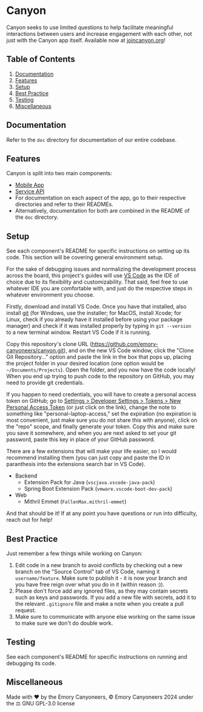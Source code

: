 # Canyon

Canyon seeks to use limited questions to help facilitate meaningful interactions between users and increase engagement with each other, not just with the Canyon app itself. Available now at [joincanyon.org](http://joincanyon.org)!

## Table of Contents

1. [Documentation](#documentation)
2. [Features](#features)
3. [Setup](#setup)
4. [Best Practice](#best-practice)
5. [Testing](#testing)
6. [Miscellaneous](#miscellaneous)

## Documentation

Refer to the `doc` directory for documentation of our entire codebase.

## Features

Canyon is split into two main components:

- [Mobile App](https://github.com/emory-canyoneers/canyon/tree/main/frontend)
- [Service API](https://github.com/emory-canyoneers/canyon/tree/main/backend)
- For documentation on each aspect of the app, go to their respective directories and refer to their READMEs.
- Alternatively, documentation for both are combined in the README of the `doc` directory.

## Setup

See each component's README for specific instructions on setting up its code. This section will be covering general environment setup.

For the sake of debugging issues and normalizing the development process across the board, this project's guides will use [VS Code](https://code.visualstudio.com/) as the IDE of choice due to its flexibility and customizability. That said, feel free to use whatever IDE you are comfortable with, and just do the respective steps in whatever environment you choose.

Firstly, download and install VS Code. Once you have that installed, also install [git](https://git-scm.com/downloads) (for Windows, use the installer; for MacOS, install Xcode; for Linux, check if you already have it installed before using your package manager) and check if it was installed properly by typing in `git --version` to a new terminal window. Restart VS Code if it is running.

Copy this repository's clone URL (https://github.com/emory-canyoneers/canyon.git), and on the new VS Code window, click the "Clone Git Repository..." option and paste the link in the box that pops up, placing the project folder in your desired location (one option would be `~/Documents/Projects`). Open the folder, and you now have the code locally! When you end up trying to push code to the repository on GitHub, you may need to provide git credentials.

If you happen to need credentials, you will have to create a personal access token on GitHub; go to [Settings > Developer Settings > Tokens > New Personal Access Token](https://github.com/settings/tokens/new) (or just click on the link), change the note to something like "personal-laptop-access," set the expiration (no expiration is most convenient, just make sure you do not share this with anyone), click on the "repo" scope, and finally generate your token. Copy this and make sure you save it somewhere, and when you are next asked to set your git password, paste this key in place of your GitHub password.

There are a few extensions that will make your life easier, so I would recommend installing them (you can just copy and paste the ID in paranthesis into the extensions search bar in VS Code).

- Backend
  - Extension Pack for Java (`vscjava.vscode-java-pack`)
  - Spring Boot Extension Pack (`vmware.vscode-boot-dev-pack`)
- Web
  - Mithril Emmet (`FallenMax.mithril-emmet`)

And that should be it! If at any point you have questions or run into difficulty, reach out for help!

## Best Practice

Just remember a few things while working on Canyon:

1. Edit code in a new branch to avoid conflicts by checking out a new branch on the "Source Control" tab of VS Code, naming it `username/feature`. Make sure to publish it - it is now your branch and you have free reign over what you do in it (within reason :)).
2. Please don't force add any ignored files, as they may contain secrets such as keys and passwords. If you add a new file with secrets, add it to the relevant `.gitignore` file and make a note when you create a pull request.
3. Make sure to communicate with anyone else working on the same issue to make sure we don't do double work.

## Testing

See each component's README for specific instructions on running and debugging its code.

## Miscellaneous

Made with ❤️ by the Emory Canyoneers, ©️ Emory Canyoneers 2024 under the ⚖️ GNU GPL-3.0 license
